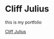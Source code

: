 <h1>Cliff Julius</h1>
<p>this is my portfolio</p>
<script src="https://platform.linkedin.com/badges/js/profile.js" async defer type="text/javascript"></script>
<div class="badge-base LI-profile-badge" data-locale="en_US" data-size="medium" data-theme="dark" data-type="VERTICAL" data-vanity="cliffjulius" data-version="v1"><a class="badge-base__link LI-simple-link" href="https://my.linkedin.com/in/cliffjulius?trk=profile-badge">Cliff Julius</a></div>
              
